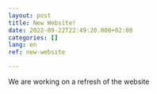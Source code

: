 ```yaml
---
layout: post
title: New Website!
date: 2022-09-22T22:49:20.000+02:00
categories: []
lang: en
ref: new-website

---
```

We are working on a refresh of the website
